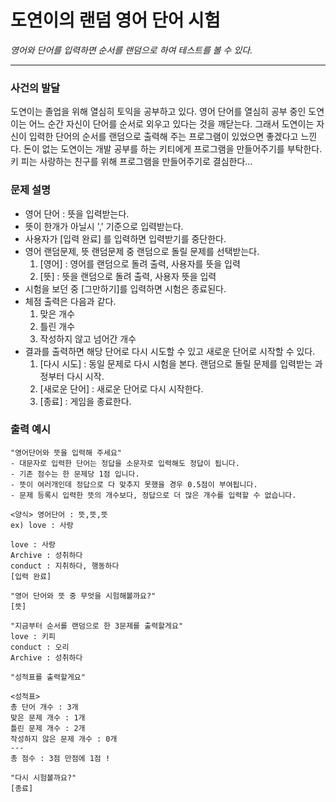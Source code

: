 # 도연이의 랜덤 영어 단어 시험

_영어와 단어를 입력하면 순서를 랜덤으로 하여 테스트를 볼 수 있다._

---
### 사건의 발달
도연이는 졸업을 위해 열심히 토익을 공부하고 있다. 영어 단어를 열심히 공부 중인 도연이는 어느 순간 자신이 단어를 순서로 외우고 있다는 것을 깨닫는다.
그래서 도연이는 자신이 입력한 단어의 순서를 랜덤으로 출력해 주는 프로그램이 있었으면 좋겠다고 느낀다.
돈이 없는 도연이는 개발 공부를 하는 키티에게 프로그램을 만들어주기를 부탁한다.
키 피는 사랑하는 친구를 위해 프로그램을 만들어주기로 결심한다...

### 문제 설명

- 영어 단어 : 뜻을 입력받는다.
- 뜻이 한개가 아닐시 ',' 기준으로 입력받는다.
- 사용자가 [입력 완료] 를 입력하면 입력받기를 중단한다.
- 영어 랜덤문제, 뜻 랜덤문제 중 랜덤으로 돌릴 문제를 선택받는다.
    1. [영어] : 영어를 랜덤으로 돌려 출력, 사용자를 뜻을 입력
    2. [뜻] : 뜻을 랜덤으로 돌려 출력, 사용자 뜻을 입력
- 시험을 보던 중 [그만하기]를 입력하면 시험은 종료된다.
- 체점 출력은 다음과 같다.
    1. 맞은 개수
    2. 틀린 개수
    3. 작성하지 않고 넘어간 개수
- 결과를 출력하면 해당 단어로 다시 시도할 수 있고 새로운 단어로 시작할 수 있다.
    1. [다시 시도] : 동일 문제로 다시 시험을 본다. 랜덤으로 돌릴 문제를 입력받는 과정부터 다시 시작.
    2. [새로운 단어] : 새로운 단어로 다시 시작한다.
    3. [종료] : 게임을 종료한다.


### 출력 예시
```
"영어단어와 뜻을 입력해 주세요"
- 대문자로 입력한 단어는 정답을 소문자로 입력해도 정답이 됩니다.
- 기존 점수는 한 문제당 1점 입니다.
- 뜻이 여러개인데 정답으로 다 맞추지 못했을 경우 0.5점이 부여됩니다.
- 문제 등록시 입력한 뜻의 개수보다, 정답으로 더 많은 개수를 입력할 수 없습니다.

<양식> 영어단어 : 뜻,뜻,뜻
ex) love : 사랑

love : 사랑
Archive : 성취하다
conduct : 지취하다, 행동하다
[입력 완료]

"영어 단어와 뜻 중 무엇을 시험해볼까요?"
[뜻]

"지금부터 순서를 랜덤으로 한 3문제를 출력할게요"
love : 키피
conduct : 오리
Archive : 성취하다

"성적표를 출력할게요"

<성적표>
총 단어 개수 : 3개
맞은 문제 개수 : 1개
틀린 문제 개수 : 2개
작성하지 않은 문제 개수 : 0개
---
총 점수 : 3점 만점에 1점 !

"다시 시험볼까요?"
[종료]

```
